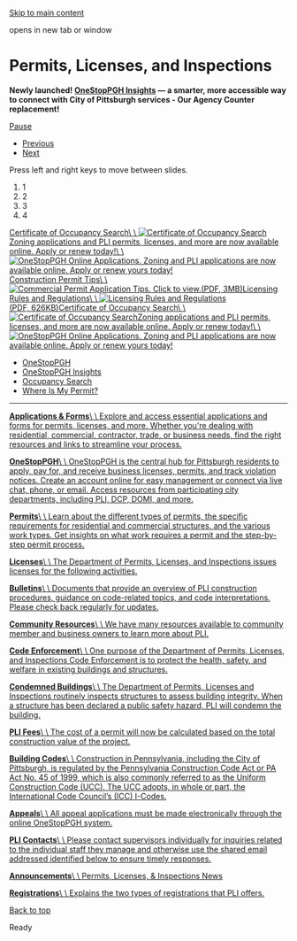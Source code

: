 [Skip to main content](https://www.pittsburghpa.gov/Business-Development/Permits-Licenses-and-Inspections#main-content)

opens in new tab or window

# Permits, Licenses, and Inspections

**Newly launched! [OneStopPGH Insights](https://insights.pittsburghpa.gov/) — a smarter, more accessible way to connect with City of Pittsburgh services - Our Agency Counter replacement!**

[Pause](https://www.pittsburghpa.gov/Business-Development/Permits-Licenses-and-Inspections#)

- [Previous](https://www.pittsburghpa.gov/Business-Development/Permits-Licenses-and-Inspections#)
- [Next](https://www.pittsburghpa.gov/Business-Development/Permits-Licenses-and-Inspections#)

Press left and right keys to move between slides.

1. 1
2. 2
3. 3
4. 4

[Certificate of Occupancy Search\\
\\
![Certificate of Occupancy Search](https://www.pittsburghpa.gov/files/assets/city/v/1/pli/images/occupancy.jpg)](https://www.pittsburghpa.gov/Business-Development/Permits-Licenses-and-Inspections/Applications-Forms/Other-Applications-Forms/Online-Occupancy-Search)[Zoning applications and PLI permits, licenses, and more are now available online. Apply or renew today!\\
\\
![OneStopPGH Online Applications. Zoning and PLI applications are now available online. Apply or renew yours today!](https://www.pittsburghpa.gov/files/assets/city/v/1/pli/images/6265_pli-slider.png)](https://www.pittsburghpa.gov/Business-Development/Permits-Licenses-and-Inspections/OneStopPGH)[Construction Permit Tips\\
\\
![Commercial Permit Application Tips. Click to view. ](https://www.pittsburghpa.gov/files/assets/city/v/1/pli/images/4694_permit-tips.png)(PDF, 3MB)](https://www.pittsburghpa.gov/files/assets/city/v/1/pli/documents/1561_permit-application-tips.pdf)[Licensing Rules and Regulations\\
\\
![Licensing Rules and Regulations](https://www.pittsburghpa.gov/files/assets/city/v/1/pli/images/licensing-rules.png)(PDF, 626KB)](https://www.pittsburghpa.gov/files/assets/city/v/1/pli/documents/licensing_rules_regulations.pdf)[Certificate of Occupancy Search\\
\\
![Certificate of Occupancy Search](https://www.pittsburghpa.gov/files/assets/city/v/1/pli/images/occupancy.jpg)](https://www.pittsburghpa.gov/Business-Development/Permits-Licenses-and-Inspections/Applications-Forms/Other-Applications-Forms/Online-Occupancy-Search)[Zoning applications and PLI permits, licenses, and more are now available online. Apply or renew today!\\
\\
![OneStopPGH Online Applications. Zoning and PLI applications are now available online. Apply or renew yours today!](https://www.pittsburghpa.gov/files/assets/city/v/1/pli/images/6265_pli-slider.png)](https://www.pittsburghpa.gov/Business-Development/Permits-Licenses-and-Inspections/OneStopPGH)

- [OneStopPGH](https://onestoppgh.pittsburghpa.gov/pghprod/webui/)
- [OneStopPGH Insights](https://insights.pittsburghpa.gov/)
- [Occupancy Search](https://www.pittsburghpa.gov/Business-Development/Permits-Licenses-and-Inspections/Applications-Forms/Other-Applications-Forms/Online-Occupancy-Search)
- [Where Is My Permit?](https://www.pittsburghpa.gov/Business-Development/Permits-Licenses-and-Inspections/Permits/Permit-Process/What-is-the-Status-of-My-Permit)

* * *

[**Applications & Forms**\\
\\
Explore and access essential applications and forms for permits, licenses, and more. Whether you're dealing with residential, commercial, contractor, trade, or business needs, find the right resources and links to streamline your process.](https://www.pittsburghpa.gov/Business-Development/Permits-Licenses-and-Inspections/Applications-Forms)

[**OneStopPGH**\\
\\
OneStopPGH is the central hub for Pittsburgh residents to apply, pay for, and receive business licenses, permits, and track violation notices. Create an account online for easy management or connect via live chat, phone, or email. Access resources from participating city departments, including PLI, DCP, DOMI, and more.](https://www.pittsburghpa.gov/Business-Development/Permits-Licenses-and-Inspections/OneStopPGH)

[**Permits**\\
\\
Learn about the different types of permits, the specific requirements for residential and commercial structures, and the various work types. Get insights on what work requires a permit and the step-by-step permit process.](https://www.pittsburghpa.gov/Business-Development/Permits-Licenses-and-Inspections/Permits)

[**Licenses**\\
\\
The Department of Permits, Licenses, and Inspections issues licenses for the following activities.](https://www.pittsburghpa.gov/Business-Development/Permits-Licenses-and-Inspections/Licenses)

[**Bulletins**\\
\\
Documents that provide an overview of PLI construction procedures, guidance on code-related topics, and code interpretations. Please check back regularly for updates.](https://www.pittsburghpa.gov/Business-Development/Permits-Licenses-and-Inspections/PLI-Bulletins)

[**Community Resources**\\
\\
We have many resources available to community member and business owners to learn more about PLI.](https://www.pittsburghpa.gov/Business-Development/Permits-Licenses-and-Inspections/Community-Resources)

[**Code Enforcement**\\
\\
One purpose of the Department of Permits, Licenses, and Inspections Code Enforcement is to protect the health, safety, and welfare in existing buildings and structures.](https://www.pittsburghpa.gov/Business-Development/Permits-Licenses-and-Inspections/Code-Enforcement)

[**Condemned Buildings**\\
\\
The Department of Permits, Licenses and Inspections routinely inspects structures to assess building integrity. When a structure has been declared a public safety hazard, PLI will condemn the building.](https://www.pittsburghpa.gov/Business-Development/Permits-Licenses-and-Inspections/Condemned-Buildings)

[**PLI Fees**\\
\\
The cost of a permit will now be calculated based on the total construction value of the project.](https://www.pittsburghpa.gov/Business-Development/Permits-Licenses-and-Inspections/Fees)

[**Building Codes**\\
\\
Construction in Pennsylvania, including the City of Pittsburgh, is regulated by the Pennsylvania Construction Code Act or PA Act No. 45 of 1999, which is also commonly referred to as the Uniform Construction Code (UCC). The UCC adopts, in whole or part, the International Code Council’s (ICC) I-Codes.](https://www.pittsburghpa.gov/Business-Development/Permits-Licenses-and-Inspections/Building-Codes)

[**Appeals**\\
\\
All appeal applications must be made electronically through the online OneStopPGH system.](https://www.pittsburghpa.gov/Business-Development/Permits-Licenses-and-Inspections/Appeals)

[**PLI Contacts**\\
\\
Please contact supervisors individually for inquiries related to the individual staff they manage and otherwise use the shared email addressed identified below to ensure timely responses.](https://www.pittsburghpa.gov/Business-Development/Permits-Licenses-and-Inspections/Contacts)

[**Announcements**\\
\\
Permits, Licenses, & Inspections News](https://www.pittsburghpa.gov/Business-Development/Permits-Licenses-and-Inspections/Announcements)

[**Registrations**\\
\\
Explains the two types of registrations that PLI offers.](https://www.pittsburghpa.gov/Business-Development/Permits-Licenses-and-Inspections/Registrations)

[Back to top](https://www.pittsburghpa.gov/Business-Development/Permits-Licenses-and-Inspections#body-top)

Ready
